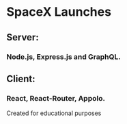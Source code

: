 # SpaceX Launches

## Server:

### Node.js, Express.js and GraphQL.

## Client:

### React, React-Router, Appolo.

Created for educational purposes
